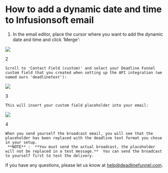 # How to add a dynamic date and time to Infusionsoft email

1. In the email editor, place the cursor where you want to add the dynamic date and time and click 'Merge':

![](https://d33v4339jhl8k0.cloudfront.net/docs/assets/53974d6ce4b0c76107b109d1/images/59d68a0f042863379ddc7111/file-%20DjyP7zUXAg.png)

2

```text
Scroll to 'Contact Field (custom)' and select your Deadline Funnel custom field that you created when setting up the API integration (we named ours 'deadlinetext'):
```

![](https://d33v4339jhl8k0.cloudfront.net/docs/assets/53974d6ce4b0c76107b109d1/images/59d68a8d042863379ddc7119/file-%20wRGXGxWcvo.png)

3

```text
This will insert your custom field placeholder into your email:
```

![](https://d33v4339jhl8k0.cloudfront.net/docs/assets/53974d6ce4b0c76107b109d1/images/59d68ad3042863379ddc711c/file-P6hDW4cfQC.png)

4

```text
When you send yourself the broadcast email, you will see that the placeholder has been replaced with the deadline text format you chose in your setup. 
 **NOTE** :  **You must send the actual broadcast, the placeholder will not be replaced in a test message.**  You can send the broadcast to yourself first to test the delivery.
```

If you have any questions, please let us know at [help@deadlinefunnel.com](mailto:mailto:help@deadlinefunnel.com).

